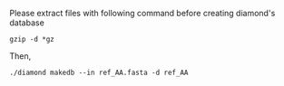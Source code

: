Please extract files with following command before creating diamond's database 

``` 
gzip -d *gz
``` 

Then, 

```
./diamond makedb --in ref_AA.fasta -d ref_AA
```
